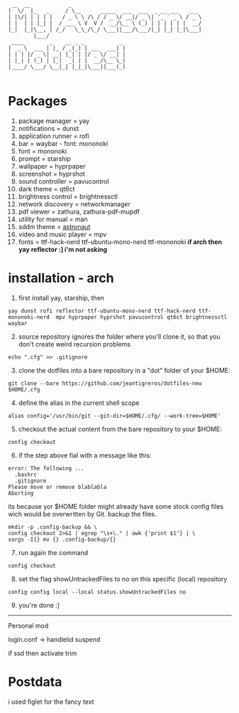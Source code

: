 ```
 __  __            _                                         
|  \/  |_   _     / \__      _____  ___  ___  _ __ ___   ___ 
| |\/| | | | |   / _ \ \ /\ / / _ \/ __|/ _ \| '_ ` _ \ / _ \
| |  | | |_| |  / ___ \ V  V /  __/\__ \ (_) | | | | | |  __/
|_|  |_|\__, | /_/   \_\_/\_/ \___||___/\___/|_| |_| |_|\___|
        |___/                                                
 ____        _    __ _ _           _ 
|  _ \  ___ | |_ / _(_) | ___  ___| |
| | | |/ _ \| __| |_| | |/ _ \/ __| |
| |_| | (_) | |_|  _| | |  __/\__ \_|
|____/ \___/ \__|_| |_|_|\___||___(_)
                                     
```
# Packages

1. package manager = yay
2. notifications = dunst
3. application runner = rofi
4. bar = waybar - font: mononoki
5. font = mononoki
6. prompt = starship
7. wallpaper = hyprpaper
8. screenshot = hyprshot
9. sound controller = pavucontrol
10. dark theme = qt6ct
11. brightness control = brightnessctl
12. network discovery = networkmanager
13. pdf viewer = zathura, zathura-pdf-mupdf
14. utility for manual = man
15. sddm theme = [astronaut](https://github.com/Keyitdev/sddm-astronaut-theme)
16. video and music player = mpv 
17. fonts = ttf-hack-nerd ttf-ubuntu-mono-nerd ttf-mononoki
**if arch then yay reflector :] i'm not asking**

# installation - arch
1. first install yay, starship, then
```
yay dunst rofi reflector ttf-ubuntu-mono-nerd ttf-hack-nerd ttf-mononoki-nerd  mpv hyprpaper hyprshot pavucontrol qt6ct brightnessctl waybar 
```

2. source repository ignores the folder where you'll clone it, so that you don't create weird recursion problems

```
echo ".cfg" >> .gitignore
```

3. clone the dotfiles into a bare repository in a "dot" folder of your $HOME:

```
git clone --bare https://github.com/jeantigreros/dotfiles-new $HOME/.cfg
```

4. define the alias in the current shell scope
```
alias config='/usr/bin/git --git-dir=$HOME/.cfg/ --work-tree=$HOME'
```

5. checkout the actual content from the bare repository to your $HOME:
```
config checkout
```
6. if the step above fial with a message like this:
```
error: The following ...
  .bashrc
  .gitignore
Please move or remove blablabla
Aborting
```
its because yor $HOME folder might already have some stock config files wich would be overwritten by Git. backup the files.

```
mkdir -p .config-backup && \
config checkout 2>&1 | egrep "\s+\." | awk {'print $1'} | \
xargs -I{} mv {} .config-backup/{}
```
7. run again the command
```
config checkout
```
8. set the flag showUntrackedFiles to no on this specific (local) repository
```
config config local --local status.showUntrackedFiles no
```
9. you're done :]

---

Personal mod

login.conf -> handlelid suspend

if ssd then activate trim

# Postdata

i used figlet for the fancy text

